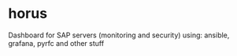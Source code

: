 # horus
Dashboard for SAP servers  (monitoring and security) using: ansible, grafana, pyrfc and other stuff
